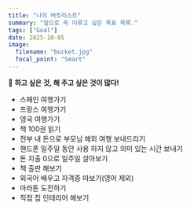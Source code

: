 ```yaml
---
title: "나의 버킷리스트"
summary: "앞으로 꼭 이루고 싶은 목표 목록."
tags: ["Goal"]
date: 2025-10-05
image:
  filename: "bucket.jpg"
  focal_point: "Smart"
---
```


🎯 **하고 싶은 것, 해 주고 싶은 것이 많다!**

- 스페인 여행가기
- 프랑스 여행가기
- 영국 여행가기
- 책 100권 읽기
- 전부 내 돈으로 부모님 해외 여행 보내드리기
- 핸드폰 일주일 동안 사용 하지 않고 의미 있는 시간 보내기
- 돈 지출 0으로 일주일 살아보기
- 책 출판 해보기
- 외국어 배우고 자격증 따보기(영어 제외)
- 마라톤 도전하기
- 직접 집 인테리어 해보기
